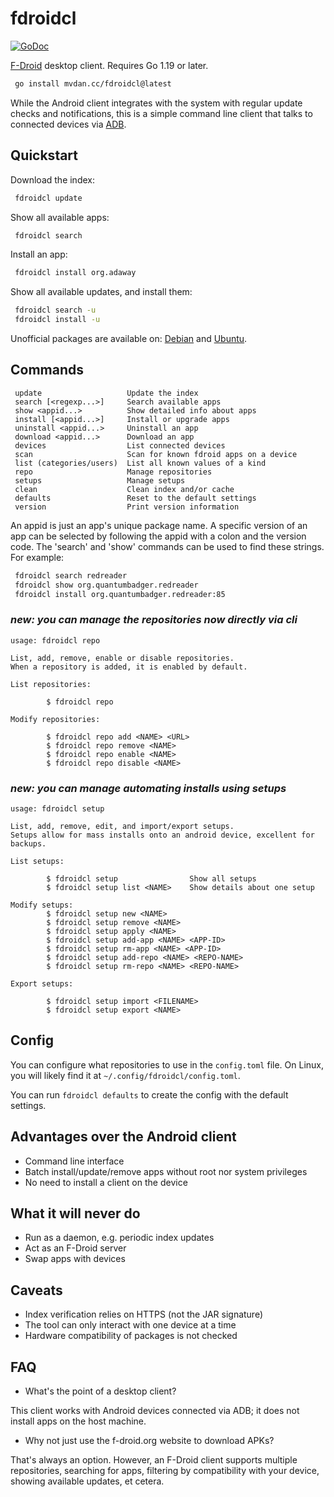 # fdroidcl

[![GoDoc](https://godoc.org/github.com/mvdan/fdroidcl?status.svg)](https://godoc.org/mvdan.cc/fdroidcl)

[F-Droid](https://f-droid.org/) desktop client. Requires Go 1.19 or later.

```sh
 go install mvdan.cc/fdroidcl@latest
```

While the Android client integrates with the system with regular update checks
and notifications, this is a simple command line client that talks to connected
devices via [ADB](https://developer.android.com/tools/help/adb.html).

## Quickstart

Download the index:

```sh
 fdroidcl update
```

Show all available apps:

```sh
 fdroidcl search
```

Install an app:

```sh
 fdroidcl install org.adaway
```

Show all available updates, and install them:

```sh
 fdroidcl search -u
 fdroidcl install -u
```

Unofficial packages are available on:
[Debian](https://packages.debian.org/buster/fdroidcl) and
[Ubuntu](https://packages.ubuntu.com/eoan/fdroidcl).

## Commands

```text
 update                   Update the index
 search [<regexp...>]     Search available apps
 show <appid...>          Show detailed info about apps
 install [<appid...>]     Install or upgrade apps
 uninstall <appid...>     Uninstall an app
 download <appid...>      Download an app
 devices                  List connected devices
 scan                     Scan for known fdroid apps on a device
 list (categories/users)  List all known values of a kind
 repo                     Manage repositories
 setups                   Manage setups
 clean                    Clean index and/or cache
 defaults                 Reset to the default settings
 version                  Print version information
```

An appid is just an app's unique package name. A specific version of an app can
be selected by following the appid with a colon and the version code. The
'search' and 'show' commands can be used to find these strings. For example:

```sh
 fdroidcl search redreader
 fdroidcl show org.quantumbadger.redreader
 fdroidcl install org.quantumbadger.redreader:85
```

### *new: you can manage the repositories now directly via cli*

```text
usage: fdroidcl repo

List, add, remove, enable or disable repositories.
When a repository is added, it is enabled by default.

List repositories:

        $ fdroidcl repo

Modify repositories:

        $ fdroidcl repo add <NAME> <URL>
        $ fdroidcl repo remove <NAME>
        $ fdroidcl repo enable <NAME>
        $ fdroidcl repo disable <NAME>
```

### *new: you can manage automating installs using setups*

```text
usage: fdroidcl setup

List, add, remove, edit, and import/export setups.
Setups allow for mass installs onto an android device, excellent for backups.

List setups:

        $ fdroidcl setup                Show all setups
        $ fdroidcl setup list <NAME>    Show details about one setup

Modify setups:
        $ fdroidcl setup new <NAME>
        $ fdroidcl setup remove <NAME>
        $ fdroidcl setup apply <NAME> 
        $ fdroidcl setup add-app <NAME> <APP-ID> 
        $ fdroidcl setup rm-app <NAME> <APP-ID> 
        $ fdroidcl setup add-repo <NAME> <REPO-NAME>
        $ fdroidcl setup rm-repo <NAME> <REPO-NAME>

Export setups:

        $ fdroidcl setup import <FILENAME>
        $ fdroidcl setup export <NAME>
```

## Config

You can configure what repositories to use in the `config.toml` file. On Linux,
you will likely find it at `~/.config/fdroidcl/config.toml`.

You can run `fdroidcl defaults` to create the config with the default settings.

## Advantages over the Android client

* Command line interface
* Batch install/update/remove apps without root nor system privileges
* No need to install a client on the device

## What it will never do

* Run as a daemon, e.g. periodic index updates
* Act as an F-Droid server
* Swap apps with devices

## Caveats

* Index verification relies on HTTPS (not the JAR signature)
* The tool can only interact with one device at a time
* Hardware compatibility of packages is not checked

## FAQ

* What's the point of a desktop client?

This client works with Android devices connected via ADB; it does not install
apps on the host machine.

* Why not just use the f-droid.org website to download APKs?

That's always an option. However, an F-Droid client supports multiple
repositories, searching for apps, filtering by compatibility with your device,
showing available updates, et cetera.
